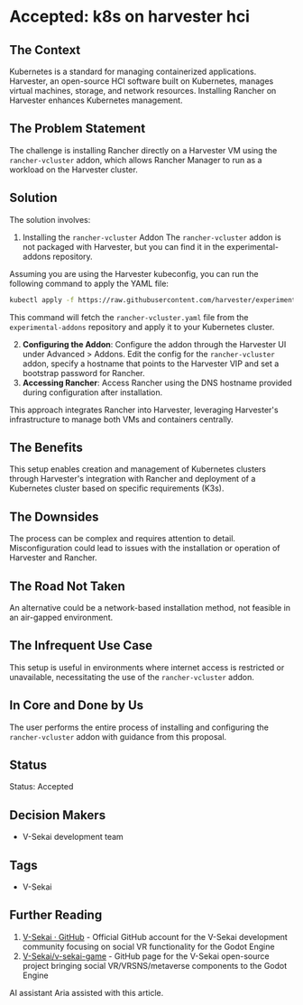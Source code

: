 # Accepted: k8s on harvester hci

## The Context

Kubernetes is a standard for managing containerized applications. Harvester, an open-source HCI software built on Kubernetes, manages virtual machines, storage, and network resources. Installing Rancher on Harvester enhances Kubernetes management.

## The Problem Statement

The challenge is installing Rancher directly on a Harvester VM using the `rancher-vcluster` addon, which allows Rancher Manager to run as a workload on the Harvester cluster.

## Solution

The solution involves:

1. Installing the `rancher-vcluster` Addon
   The `rancher-vcluster` addon is not packaged with Harvester, but you can find it in the experimental-addons repository.

Assuming you are using the Harvester kubeconfig, you can run the following command to apply the YAML file:

```bash
kubectl apply -f https://raw.githubusercontent.com/harvester/experimental-addons/main/rancher-vcluster/rancher-vcluster.yaml
```

This command will fetch the `rancher-vcluster.yaml` file from the `experimental-addons` repository and apply it to your Kubernetes cluster.

2. **Configuring the Addon**: Configure the addon through the Harvester UI under Advanced > Addons. Edit the config for the `rancher-vcluster` addon, specify a hostname that points to the Harvester VIP and set a bootstrap password for Rancher.
3. **Accessing Rancher**: Access Rancher using the DNS hostname provided during configuration after installation.

This approach integrates Rancher into Harvester, leveraging Harvester's infrastructure to manage both VMs and containers centrally.

## The Benefits

This setup enables creation and management of Kubernetes clusters through Harvester's integration with Rancher and deployment of a Kubernetes cluster based on specific requirements (K3s).

## The Downsides

The process can be complex and requires attention to detail. Misconfiguration could lead to issues with the installation or operation of Harvester and Rancher.

## The Road Not Taken

An alternative could be a network-based installation method, not feasible in an air-gapped environment.

## The Infrequent Use Case

This setup is useful in environments where internet access is restricted or unavailable, necessitating the use of the `rancher-vcluster` addon.

## In Core and Done by Us

The user performs the entire process of installing and configuring the `rancher-vcluster` addon with guidance from this proposal.

## Status

Status: Accepted

## Decision Makers

- V-Sekai development team

## Tags

- V-Sekai

## Further Reading

1. [V-Sekai · GitHub](https://github.com/v-sekai) - Official GitHub account for the V-Sekai development community focusing on social VR functionality for the Godot Engine
2. [V-Sekai/v-sekai-game](https://github.com/v-sekai/v-sekai-game) - GitHub page for the V-Sekai open-source project bringing social VR/VRSNS/metaverse components to the Godot Engine

AI assistant Aria assisted with this article.
